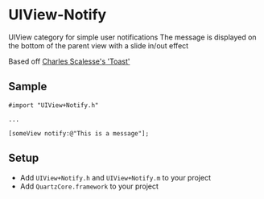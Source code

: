 UIView-Notify
=============

UIView category for simple user notifications
The message is displayed on the bottom of the parent view with a slide in/out effect

Based off [Charles Scalesse's 'Toast'](https://github.com/scalessec/Toast)


Sample
--------------------

    #import "UIView+Notify.h"

    ...

    [someView notify:@"This is a message"];


Setup
--------------------
* Add ```UIView+Notify.h``` and ```UIView+Notify.m``` to your project
* Add ```QuartzCore.framework``` to your project